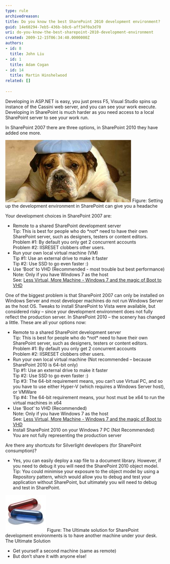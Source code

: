 ```yaml
---
type: rule
archivedreason: 
title: Do you know the best SharePoint 2010 development environment?
guid: 14e60294-7eb5-436b-b8c6-aff34f0a3d70
uri: do-you-know-the-best-sharepoint-2010-development-environment
created: 2009-12-15T06:34:40.0000000Z
authors:
- id: 8
  title: John Liu
- id: 1
  title: Adam Cogan
- id: 14
  title: Martin Hinshelwood
related: []

---
```


Developing in ASP.NET is easy, you just press F5, Visual Studio spins up instance of the Cassini web server, and you can see your work execute. Developing in SharePoint is much harder as you need access to a local SharePoint server to see your work run.

In SharePoint 2007 there are three options, in SharePoint 2010 they have added one more.

![](SetupSPEnviroment.jpg) <font class="ms-rteCustom-FigureNormal">Figure: Setting up the development environment in SharePoint can give you a headache</font>
<!--endintro-->
 Your development choices in SharePoint 2007 are: 
* Remote to a shared SharePoint development server 
<br>    Tip: This is best for people who do \*not\* need to have their own SharePoint server, such as designers, testers or content editors.
<br>    Problem #1: By default you only get 2 concurrent accounts
<br>    Problem #2: IISRESET clobbers other users.
* Run your own local virtual machine (VM)
<br>    Tip #1: Use an external drive to make it faster
<br>    Tip #2: Use SSD to go even faster :)
* Use ‘Boot’ to VHD (Recommended - most trouble but best performance)
<br>    Note: Only if you have Windows 7 as the host 
<br>    See: [Less Virtual, More Machine - Windows 7 and the magic of Boot to VHD](http://www.hanselman.com/blog/LessVirtualMoreMachineWindows7AndTheMagicOfBootToVHD.aspx)


One of the biggest problem is that SharePoint 2007 can only be installed on Windows Server and most developer machines do not run Windows Server as the host OS. Tweaks to install SharePoint to Vista were available, but considered risky – since your development environment does not fully reflect the production server.
 In SharePoint 2010 – the scenery has changed a little. These are all your options now:

* Remote to a shared SharePoint development server 
<br>    Tip: This is best for people who do \*not\* need to have their own SharePoint server, such as designers, testers or content editors.
<br>    Problem #1: By default you only get 2 concurrent accounts
<br>    Problem #2: IISRESET clobbers other users.
* Run your own local virtual machine (Not recommended – because SharePoint 2010 is 64-bit only) 
<br>    Tip #1: Use an external drive to make it faster
<br>    Tip #2: Use SSD to go even faster :)
<br>    Tip #3: The 64-bit requirement means, you can’t use Virtual PC, and so you have to use either Hyper-V (which requires a Windows Server host), or VMWare
<br>    Tip #4: The 64-bit requirement means, your host must be x64 to run the virtual machines in x64
* Use ‘Boot’ to VHD (Recommended) 
<br>    Note: Only if you have Windows 7 as the host
<br>    See: [Less Virtual, More Machine - Windows 7 and the magic of Boot to VHD](http://www.hanselman.com/blog/LessVirtualMoreMachineWindows7AndTheMagicOfBootToVHD.aspx)
* Install SharePoint 2010 on your Windows 7 PC (Not Recommended)
<br>    You are not fully representing the production server

 Are there any shortcuts for Silverlight developers (for SharePoint consumption)? 

* Yes, you can easily deploy a xap file to a document library. However, if you need to debug it you will need the SharePoint 2010 object model. 
<br>    Tip: You could minimise your exposure to the object model by using a Repository pattern, which would allow you to debug and test your application without SharePoint, but ultimately you will need to debug and test in SharePoint.


![](UltimateSolution.jpg) <font class="ms-rteCustom-FigureNormal">Figure: The Ultimate solution for SharePoint development environments is to have another machine under your desk.</font> The Ultimate Solution 

* Get yourself a second machine (same as remote)
* But don’t share it with anyone else!
